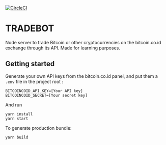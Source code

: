 [![CircleCI](https://circleci.com/gh/GreenGeorge/tradebot.svg?style=svg)](https://circleci.com/gh/GreenGeorge/tradebot)

# TRADEBOT

Node server to trade Bitcoin or other cryptocurrencies on the bitcoin.co.id exchange through its API. Made for learning purposes.

## Getting started
Generate your own API keys from the bitcoin.co.id panel, and put them a ```.env``` file in the project root :
```
BITCOINCOID_API_KEY=[Your API key]
BITCOINCOID_SECRET=[Your secret key]
```
And run
```
yarn install
yarn start
```
To generate production bundle:
```
yarn build
```
